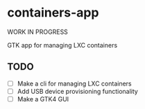 # containers-app
WORK IN PROGRESS

GTK app for managing LXC containers

## TODO

- [ ] Make a cli for managing LXC containers
- [ ] Add USB device provisioning functionality
- [ ] Make a GTK4 GUI
